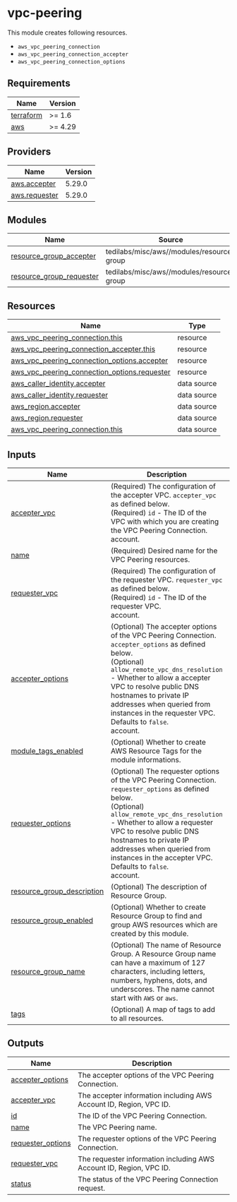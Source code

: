 # vpc-peering

This module creates following resources.

- `aws_vpc_peering_connection`
- `aws_vpc_peering_connection_accepter`
- `aws_vpc_peering_connection_options`

<!-- BEGINNING OF PRE-COMMIT-TERRAFORM DOCS HOOK -->
## Requirements

| Name | Version |
|------|---------|
| <a name="requirement_terraform"></a> [terraform](#requirement\_terraform) | >= 1.6 |
| <a name="requirement_aws"></a> [aws](#requirement\_aws) | >= 4.29 |

## Providers

| Name | Version |
|------|---------|
| <a name="provider_aws.accepter"></a> [aws.accepter](#provider\_aws.accepter) | 5.29.0 |
| <a name="provider_aws.requester"></a> [aws.requester](#provider\_aws.requester) | 5.29.0 |

## Modules

| Name | Source | Version |
|------|--------|---------|
| <a name="module_resource_group_accepter"></a> [resource\_group\_accepter](#module\_resource\_group\_accepter) | tedilabs/misc/aws//modules/resource-group | ~> 0.10.0 |
| <a name="module_resource_group_requester"></a> [resource\_group\_requester](#module\_resource\_group\_requester) | tedilabs/misc/aws//modules/resource-group | ~> 0.10.0 |

## Resources

| Name | Type |
|------|------|
| [aws_vpc_peering_connection.this](https://registry.terraform.io/providers/hashicorp/aws/latest/docs/resources/vpc_peering_connection) | resource |
| [aws_vpc_peering_connection_accepter.this](https://registry.terraform.io/providers/hashicorp/aws/latest/docs/resources/vpc_peering_connection_accepter) | resource |
| [aws_vpc_peering_connection_options.accepter](https://registry.terraform.io/providers/hashicorp/aws/latest/docs/resources/vpc_peering_connection_options) | resource |
| [aws_vpc_peering_connection_options.requester](https://registry.terraform.io/providers/hashicorp/aws/latest/docs/resources/vpc_peering_connection_options) | resource |
| [aws_caller_identity.accepter](https://registry.terraform.io/providers/hashicorp/aws/latest/docs/data-sources/caller_identity) | data source |
| [aws_caller_identity.requester](https://registry.terraform.io/providers/hashicorp/aws/latest/docs/data-sources/caller_identity) | data source |
| [aws_region.accepter](https://registry.terraform.io/providers/hashicorp/aws/latest/docs/data-sources/region) | data source |
| [aws_region.requester](https://registry.terraform.io/providers/hashicorp/aws/latest/docs/data-sources/region) | data source |
| [aws_vpc_peering_connection.this](https://registry.terraform.io/providers/hashicorp/aws/latest/docs/data-sources/vpc_peering_connection) | data source |

## Inputs

| Name | Description | Type | Default | Required |
|------|-------------|------|---------|:--------:|
| <a name="input_accepter_vpc"></a> [accepter\_vpc](#input\_accepter\_vpc) | (Required) The configuration of the accepter VPC. `accepter_vpc` as defined below.<br>    (Required) `id` - The ID of the VPC with which you are creating the VPC Peering Connection.<br>  account. | <pre>object({<br>    id = string<br>  })</pre> | n/a | yes |
| <a name="input_name"></a> [name](#input\_name) | (Required) Desired name for the VPC Peering resources. | `string` | n/a | yes |
| <a name="input_requester_vpc"></a> [requester\_vpc](#input\_requester\_vpc) | (Required) The configuration of the requester VPC. `requester_vpc` as defined below.<br>    (Required) `id` - The ID of the requester VPC.<br>  account. | <pre>object({<br>    id = string<br>  })</pre> | n/a | yes |
| <a name="input_accepter_options"></a> [accepter\_options](#input\_accepter\_options) | (Optional) The accepter options of the VPC Peering Connection. `accepter_options` as defined below.<br>    (Optional) `allow_remote_vpc_dns_resolution` - Whether to allow a accepter VPC to resolve public DNS hostnames to private IP addresses when queried from instances in the requester VPC. Defaults to `false`.<br>  account. | <pre>object({<br>    allow_remote_vpc_dns_resolution = optional(bool, false)<br>  })</pre> | `{}` | no |
| <a name="input_module_tags_enabled"></a> [module\_tags\_enabled](#input\_module\_tags\_enabled) | (Optional) Whether to create AWS Resource Tags for the module informations. | `bool` | `true` | no |
| <a name="input_requester_options"></a> [requester\_options](#input\_requester\_options) | (Optional) The requester options of the VPC Peering Connection. `requester_options` as defined below.<br>    (Optional) `allow_remote_vpc_dns_resolution` - Whether to allow a requester VPC to resolve public DNS hostnames to private IP addresses when queried from instances in the accepter VPC. Defaults to `false`.<br>  account. | <pre>object({<br>    allow_remote_vpc_dns_resolution = optional(bool, false)<br>  })</pre> | `{}` | no |
| <a name="input_resource_group_description"></a> [resource\_group\_description](#input\_resource\_group\_description) | (Optional) The description of Resource Group. | `string` | `"Managed by Terraform."` | no |
| <a name="input_resource_group_enabled"></a> [resource\_group\_enabled](#input\_resource\_group\_enabled) | (Optional) Whether to create Resource Group to find and group AWS resources which are created by this module. | `bool` | `true` | no |
| <a name="input_resource_group_name"></a> [resource\_group\_name](#input\_resource\_group\_name) | (Optional) The name of Resource Group. A Resource Group name can have a maximum of 127 characters, including letters, numbers, hyphens, dots, and underscores. The name cannot start with `AWS` or `aws`. | `string` | `""` | no |
| <a name="input_tags"></a> [tags](#input\_tags) | (Optional) A map of tags to add to all resources. | `map(string)` | `{}` | no |

## Outputs

| Name | Description |
|------|-------------|
| <a name="output_accepter_options"></a> [accepter\_options](#output\_accepter\_options) | The accepter options of the VPC Peering Connection. |
| <a name="output_accepter_vpc"></a> [accepter\_vpc](#output\_accepter\_vpc) | The accepter information including AWS Account ID, Region, VPC ID. |
| <a name="output_id"></a> [id](#output\_id) | The ID of the VPC Peering Connection. |
| <a name="output_name"></a> [name](#output\_name) | The VPC Peering name. |
| <a name="output_requester_options"></a> [requester\_options](#output\_requester\_options) | The requester options of the VPC Peering Connection. |
| <a name="output_requester_vpc"></a> [requester\_vpc](#output\_requester\_vpc) | The requester information including AWS Account ID, Region, VPC ID. |
| <a name="output_status"></a> [status](#output\_status) | The status of the VPC Peering Connection request. |
<!-- END OF PRE-COMMIT-TERRAFORM DOCS HOOK -->
